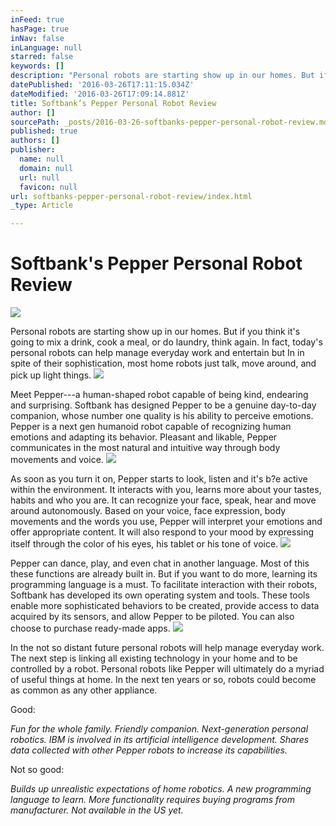 ```yaml
---
inFeed: true
hasPage: true
inNav: false
inLanguage: null
starred: false
keywords: []
description: "Personal robots are starting show up in our homes. But if you think it’s going to mix a drink, cook a meal, or do laundry, think again. In fact, today's personal robots can help manage everyday work and entertain but In in spite of their sophistication, most home robots just talk, move around, and pick up light things."
datePublished: '2016-03-26T17:11:15.034Z'
dateModified: '2016-03-26T17:09:14.881Z'
title: Softbank’s Pepper Personal Robot Review
author: []
sourcePath: _posts/2016-03-26-softbanks-pepper-personal-robot-review.md
published: true
authors: []
publisher:
  name: null
  domain: null
  url: null
  favicon: null
url: softbanks-pepper-personal-robot-review/index.html
_type: Article

---
```

# Softbank's Pepper Personal Robot Review
![](https://the-grid-user-content.s3-us-west-2.amazonaws.com/2aa32dd0-5bda-4de5-86f8-5c3b24ce816d.jpg)

Personal robots are starting show up in our homes. But if you think it's going to mix a drink, cook a meal, or do laundry, think again. In fact, today's personal robots can help manage everyday work and entertain but In in spite of their sophistication, most home robots just talk, move around, and pick up light things.
![](https://the-grid-user-content.s3-us-west-2.amazonaws.com/7cc2c89a-bf82-4f37-a96f-330b16c855ed.jpg)

Meet Pepper---a human-shaped robot capable of being kind, endearing and surprising. Softbank has designed Pepper to be a genuine day-to-day companion, whose number one quality is his ability to perceive emotions. Pepper is a next gen humanoid robot capable of recognizing human emotions and adapting its behavior. Pleasant and likable, Pepper communicates in the most natural and intuitive way through body movements and voice.
![](https://the-grid-user-content.s3-us-west-2.amazonaws.com/837f1b0a-6e55-4ba7-ab68-ae39c43d0fac.jpg)

As soon as you turn it on, Pepper starts to look, listen and it's b?e active within the environment. It interacts with you, learns more about your tastes, habits and who you are. It can recognize your face, speak, hear and move around autonomously. Based on your voice, face expression, body movements and the words you use, Pepper will interpret your emotions and offer appropriate content. It will also respond to your mood by expressing itself through the color of his eyes, his tablet or his tone of voice.
![](https://the-grid-user-content.s3-us-west-2.amazonaws.com/b435a27d-233d-45db-b029-783ece64161a.jpg)

Pepper can dance, play, and even chat in another language.
Most of this these functions are already built in. But if you want to do more, learning its programming language is a must. To facilitate interaction with their robots, Softbank has developed its own operating system and tools. These tools enable more sophisticated behaviors to be created, provide access to data acquired by its sensors, and allow Pepper to be piloted. You can also choose to purchase ready-made apps.
![](https://the-grid-user-content.s3-us-west-2.amazonaws.com/5e38b9a9-a58f-485b-9322-862b5bf276fe.jpg)

In the not so distant future personal robots will help manage everyday work. The next step is linking all existing technology in your home and to be controlled by a robot. Personal robots like Pepper will ultimately do a myriad of useful things at home. In the next ten years or so, robots could become as common as any other appliance.

Good: 

_Fun for the whole family. Friendly companion. Next-generation personal robotics. IBM is involved in its artificial intelligence development. Shares data collected with other Pepper robots to increase its capabilities._

Not so good:

_Builds up unrealistic expectations of home robotics. A new programming language to learn. More functionality requires buying programs from manufacturer. Not available in the US yet._